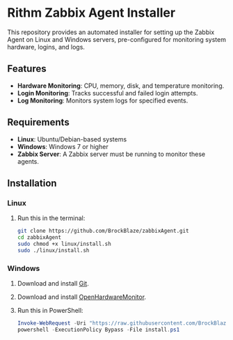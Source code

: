 # Rithm Zabbix Agent Installer

This repository provides an automated installer for setting up the Zabbix Agent on Linux and Windows servers, pre-configured for monitoring system hardware, logins, and logs.

## Features

- **Hardware Monitoring**: CPU, memory, disk, and temperature monitoring.
- **Login Monitoring**: Tracks successful and failed login attempts.
- **Log Monitoring**: Monitors system logs for specified events.

## Requirements

- **Linux**: Ubuntu/Debian-based systems
- **Windows**: Windows 7 or higher
- **Zabbix Server**: A Zabbix server must be running to monitor these agents.

## Installation

### Linux

1. Run this in the terminal:
   ```bash
   git clone https://github.com/BrockBlaze/zabbixAgent.git
   cd zabbixAgent
   sudo chmod +x linux/install.sh
   sudo ./linux/install.sh
   ```

### Windows

1. Download and install [Git](https://git-scm.com/download/win).

2. Download and install [OpenHardwareMonitor](https://openhardwaremonitor.org/downloads/).

2. Run this in PowerShell:
   ```powershell
   Invoke-WebRequest -Uri "https://raw.githubusercontent.com/BrockBlaze/zabbixAgent/main/windows/install.ps1" -OutFile "install.ps1"
   powershell -ExecutionPolicy Bypass -File install.ps1
   ```